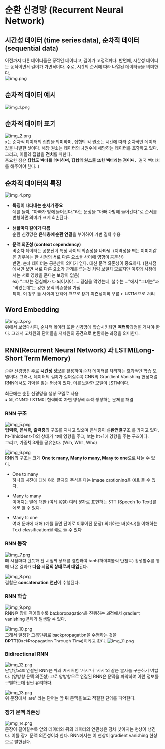 # 순환 신경망 (Recurrent Neural Network)
## 시간성 데이터 (time series data), 순차적 데이터 (sequential data)
이전까지 다룬 데이터들은 정적인 데이터고, 길이가 고정적이다. 반면에, 시간성 데이터는 동적이면서 길이가 가변적이다.
주로, 시간의 순서에 따라 나열된 데이터들을 의미한다.  
![img.png](img.png)

## 순차적 데이터 예시
![img_1.png](img_1.png)  

## 순차적 데이터 표기
![img_2.png](img_2.png)  
x는 순차적 데이터의 집합을 의미하며, 집합의 각 원소는 시간에 따라 순차적인 데이터 값을 나열한 것이다. 
해당 원소는 데이터의 차원수에 해당하는 데이터를 포함하고 있다. 그리고, 이들의 집합을 **전치**를 취한다.  
중요한 점은 **집합도 벡터를 의미하며, 집합의 원소들 또한 벡터라는 점이다.** (결국 벡터화를 해주어야 한다..)

## 순차적 데이터의 특징  
![img_4.png](img_4.png)  

* **특징이 나타내는 순서가 중요**  
  예를 들어, "아빠가 방에 들어간다."라는 문장을 "아빠 가방에 들어간다."로 순서를 변형하면 의미가 크게 회손된다.


* **샘플마다 길이가 다름**  
  순환 신경망은 **은닉층에 순환 연결**을 부여하여 가변 길이 수용


* **문맥 의존성 (context dependency)**  
  비순차 데이터는 공분산이 특징 사이의 의존성을 나타냄. (지역성을 띄는 이미지같은 경우에는 한 시점의 서로 다른 요소들 사이에 영향이 공분산)  
  반면, 순차 데이터는 공분산이 의미가 없다. 대신 문맥 의존성이 중요하다. (현시점에서만 보면 서로 다른 요소가 관계를 띄는것 처럼 보일지 모르지만 이후의 시점에서는 서로 영향을 준다는 보장이 없음)  
  ex) “그녀는 점심때가 다 되어서야 .... 점심을 먹었는데, 철수는 ...”에서 “그녀는”과 “먹었는데”는 강한 문맥 의존성을 가짐  
  특히, 이 경우 둘 사이의 간격이 크므로 장기 의존성이라 부름 > LSTM 으로 처리

## Word Embedding
![img_3.png](img_3.png)  
위에서 보았다시피, 순차적 데이터 또한 신경망에 학습시키려면 **벡터화**과정을 거쳐야 한다. 그래서 고차원의 단어들을 저차원의 공간으로 변환하는 과정을 의미한다.


## RNN(Recurrent Neural Network) 과 LSTM(Long-Short Term Memory)
순환 신경망은 주로 **시간성 정보**를 활용하여 순차 데이터를 처리하는 효과적인 학습 모델이다. 그러나, 데이터의 길이가 길어질수록
CNN의 Grandient Vanishing 현상처럼 RNN에서도 기억을 잃는 현상이 있다. 이를 보완한 모델이 LSTM이다.  

최근에는 순환 신경망을 생성 모델로 사용  
▪ 예, CNN과 LSTM이 협력하여 자연 영상에 주석 생성하는 문제를 해결

### RNN 구조
![img_5.png](img_5.png)  
**입력층, 은닉층, 출력층**의 구조를 지니고 있으며 은닉층이 **순환연결**구조 를 가지고 있다.
ht-1(hidden t-1)의 상태가 ht에 영향을 주고, ht는 ht+1에 영향을 주는 구조이다.  
그리고, 가중치 3개를 공유한다. (Wih, Whh, Who)

![img_6.png](img_6.png)  
RNN의 구조는 크게 **One to many, Many to many, Many to one**으로 나눌 수 있다.  
* One to many  
하나의 사진에 대해 여러 글자의 주석을 다는 image captioning을 예로 들 수 있다.  
  
* Many to many  
이어지는 말에 대한 (여러 음절) 여러 문자로 표현하는 STT (Speech To Text)를 예로 들 수 있다.  
  
* Many to one  
여러 문자에 대해 (예를 들면 단어로 이루어진 문장) 의미하는 바(하나)를 이해하는 Text classification을 예로 들 수 있다.  
  
### RNN 동작
![img_7.png](img_7.png)  
매 시점마다 인풋과 전 시점의 상태를 결합하여 tanh(하이퍼볼릭 탄젠트) 활성함수를 통해 나온 결과가 **다음 시점의 상태로써 대입**된다.  

![img_8.png](img_8.png)  
결합은 **concatenation 연산**이 수행된다.

### RNN 학습  
![img_9.png](img_9.png)  
RNN은 망이 깊어질수록 backpropagation을 진행하는 과정에서 gradient vanishing 문제가 발생할 수 있다.  

![img_10.png](img_10.png)  
그래서 일정한 그룹단위로 backpropagation을 수행하는 것을 **BPTT**(BackPropagation Through Time)이라고 한다.
![img_11.png](img_11.png)

### Bidirectional RNN  
![img_12.png](img_12.png)  
단방향으로 연결된 RNN은 위의 예시처럼 '거지'나 '지지'와 같은 글자를 구분하기 어렵다. (양방향 문맥 의존성)
고로 양방향으로 연결된 RNN은 문맥을 파악하여 이런 정보를 구별하는데 훨씬 유리하다.  

![img_13.png](img_13.png)  
위 문장에서 'are' 라는 단어는 앞 뒤 문맥을 보고 적절한 단어를 파악한다.

### 장기 문맥 의존성
![img_14.png](img_14.png)  
문장이 길어질수록 앞의 데이터와 뒤의 데이터의 연관성은 점차 낮아지는 현상이 생긴다.
이를 장기 문맥 의존성이라 한다. RNN에서는 이 현상이 gradient vanishing 현상으로 발현된다.  

